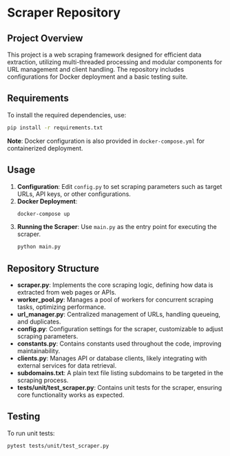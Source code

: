 
# Scraper Repository

## Project Overview

This project is a web scraping framework designed for efficient data extraction, utilizing multi-threaded processing and modular components for URL management and client handling. The repository includes configurations for Docker deployment and a basic testing suite.

## Requirements

To install the required dependencies, use:

```bash
pip install -r requirements.txt
```

**Note**: Docker configuration is also provided in `docker-compose.yml` for containerized deployment.

## Usage

1. **Configuration**: Edit `config.py` to set scraping parameters such as target URLs, API keys, or other configurations.
2. **Docker Deployment**:
   ```bash
   docker-compose up
   ```
3. **Running the Scraper**: Use `main.py` as the entry point for executing the scraper.
   ```bash
   python main.py
   ```


## Repository Structure

- **scraper.py**: Implements the core scraping logic, defining how data is extracted from web pages or APIs.
- **worker_pool.py**: Manages a pool of workers for concurrent scraping tasks, optimizing performance.
- **url_manager.py**: Centralized management of URLs, handling queueing, and duplicates.
- **config.py**: Configuration settings for the scraper, customizable to adjust scraping parameters.
- **constants.py**: Contains constants used throughout the code, improving maintainability.
- **clients.py**: Manages API or database clients, likely integrating with external services for data retrieval.
- **subdomains.txt**: A plain text file listing subdomains to be targeted in the scraping process.
- **tests/unit/test_scraper.py**: Contains unit tests for the scraper, ensuring core functionality works as expected.

## Testing

To run unit tests:

```bash
pytest tests/unit/test_scraper.py
```
